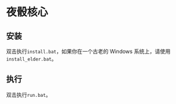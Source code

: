 # 夜骰核心

## 安装

双击执行`install.bat`，如果你在一个古老的 Windows 系统上，请使用`install_elder.bat`。

## 执行

双击执行`run.bat`。
